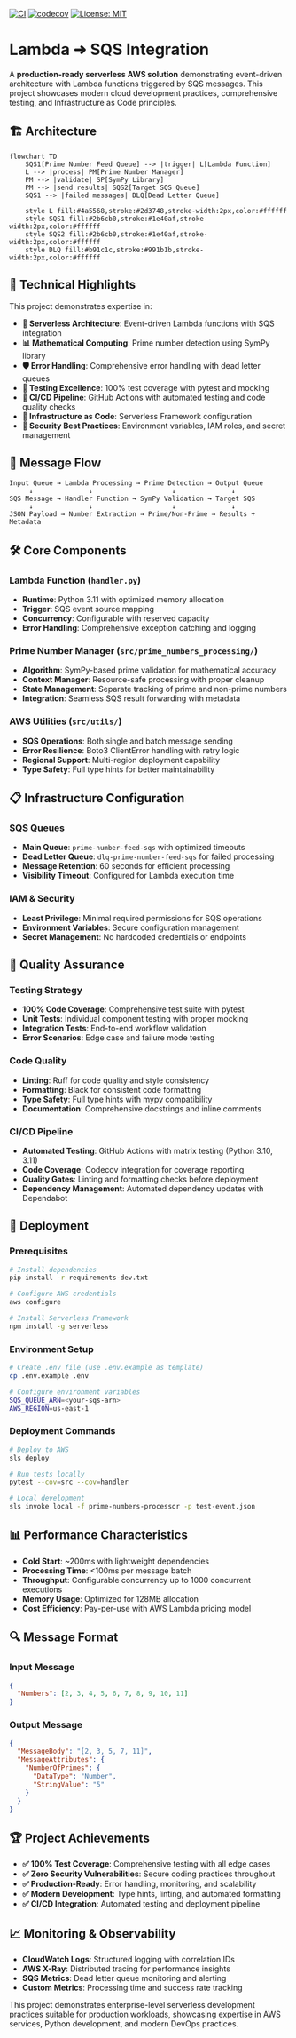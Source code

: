 [![CI](https://github.com/aluiziolira/lambda-sqs-integration/actions/workflows/ci.yml/badge.svg)](https://github.com/aluiziolira/lambda-sqs-integration/actions/workflows/ci.yml) [![codecov](https://codecov.io/gh/aluiziolira/lambda-sqs-integration/branch/main/graph/badge.svg)](https://codecov.io/gh/aluiziolira/lambda-sqs-integration) [![License: MIT](https://img.shields.io/badge/License-MIT-yellow.svg)](https://opensource.org/licenses/MIT)

# Lambda ➜ SQS Integration

A **production-ready serverless AWS solution** demonstrating event-driven architecture with Lambda functions triggered by SQS messages. This project showcases modern cloud development practices, comprehensive testing, and Infrastructure as Code principles.

## 🏗️ Architecture

```mermaid
flowchart TD
    SQS1[Prime Number Feed Queue] --> |trigger| L[Lambda Function]
    L --> |process| PM[Prime Number Manager]
    PM --> |validate| SP[SymPy Library]
    PM --> |send results| SQS2[Target SQS Queue]
    SQS1 --> |failed messages| DLQ[Dead Letter Queue]
    
    style L fill:#4a5568,stroke:#2d3748,stroke-width:2px,color:#ffffff
    style SQS1 fill:#2b6cb0,stroke:#1e40af,stroke-width:2px,color:#ffffff
    style SQS2 fill:#2b6cb0,stroke:#1e40af,stroke-width:2px,color:#ffffff
    style DLQ fill:#b91c1c,stroke:#991b1b,stroke-width:2px,color:#ffffff
```

## 🎯 Technical Highlights

This project demonstrates expertise in:

- **🔧 Serverless Architecture**: Event-driven Lambda functions with SQS integration
- **📊 Mathematical Computing**: Prime number detection using SymPy library
- **🛡️ Error Handling**: Comprehensive error handling with dead letter queues
- **🧪 Testing Excellence**: 100% test coverage with pytest and mocking
- **🚀 CI/CD Pipeline**: GitHub Actions with automated testing and code quality checks
- **📝 Infrastructure as Code**: Serverless Framework configuration
- **🔐 Security Best Practices**: Environment variables, IAM roles, and secret management

## 🔄 Message Flow

```
Input Queue → Lambda Processing → Prime Detection → Output Queue
     ↓              ↓                    ↓              ↓
SQS Message → Handler Function → SymPy Validation → Target SQS
     ↓              ↓                    ↓              ↓
JSON Payload → Number Extraction → Prime/Non-Prime → Results + Metadata
```

## 🛠️ Core Components

### Lambda Function (`handler.py`)
- **Runtime**: Python 3.11 with optimized memory allocation
- **Trigger**: SQS event source mapping
- **Concurrency**: Configurable with reserved capacity
- **Error Handling**: Comprehensive exception catching and logging

### Prime Number Manager (`src/prime_numbers_processing/`)
- **Algorithm**: SymPy-based prime validation for mathematical accuracy
- **Context Manager**: Resource-safe processing with proper cleanup
- **State Management**: Separate tracking of prime and non-prime numbers
- **Integration**: Seamless SQS result forwarding with metadata

### AWS Utilities (`src/utils/`)
- **SQS Operations**: Both single and batch message sending
- **Error Resilience**: Boto3 ClientError handling with retry logic
- **Regional Support**: Multi-region deployment capability
- **Type Safety**: Full type hints for better maintainability

## 📋 Infrastructure Configuration

### SQS Queues
- **Main Queue**: `prime-number-feed-sqs` with optimized timeouts
- **Dead Letter Queue**: `dlq-prime-number-feed-sqs` for failed processing
- **Message Retention**: 60 seconds for efficient processing
- **Visibility Timeout**: Configured for Lambda execution time

### IAM & Security
- **Least Privilege**: Minimal required permissions for SQS operations
- **Environment Variables**: Secure configuration management
- **Secret Management**: No hardcoded credentials or endpoints

## 🧪 Quality Assurance

### Testing Strategy
- **100% Code Coverage**: Comprehensive test suite with pytest
- **Unit Tests**: Individual component testing with proper mocking
- **Integration Tests**: End-to-end workflow validation
- **Error Scenarios**: Edge case and failure mode testing

### Code Quality
- **Linting**: Ruff for code quality and style consistency
- **Formatting**: Black for consistent code formatting
- **Type Safety**: Full type hints with mypy compatibility
- **Documentation**: Comprehensive docstrings and inline comments

### CI/CD Pipeline
- **Automated Testing**: GitHub Actions with matrix testing (Python 3.10, 3.11)
- **Code Coverage**: Codecov integration for coverage reporting
- **Quality Gates**: Linting and formatting checks before deployment
- **Dependency Management**: Automated dependency updates with Dependabot

## 🚀 Deployment

### Prerequisites
```bash
# Install dependencies
pip install -r requirements-dev.txt

# Configure AWS credentials
aws configure

# Install Serverless Framework
npm install -g serverless
```

### Environment Setup
```bash
# Create .env file (use .env.example as template)
cp .env.example .env

# Configure environment variables
SQS_QUEUE_ARN=<your-sqs-arn>
AWS_REGION=us-east-1
```

### Deployment Commands
```bash
# Deploy to AWS
sls deploy

# Run tests locally
pytest --cov=src --cov=handler

# Local development
sls invoke local -f prime-numbers-processor -p test-event.json
```

## 📊 Performance Characteristics

- **Cold Start**: ~200ms with lightweight dependencies
- **Processing Time**: <100ms per message batch
- **Throughput**: Configurable concurrency up to 1000 concurrent executions
- **Memory Usage**: Optimized for 128MB allocation
- **Cost Efficiency**: Pay-per-use with AWS Lambda pricing model

## 🔍 Message Format

### Input Message
```json
{
  "Numbers": [2, 3, 4, 5, 6, 7, 8, 9, 10, 11]
}
```

### Output Message
```json
{
  "MessageBody": "[2, 3, 5, 7, 11]",
  "MessageAttributes": {
    "NumberOfPrimes": {
      "DataType": "Number",
      "StringValue": "5"
    }
  }
}
```

## 🏆 Project Achievements

- **✅ 100% Test Coverage**: Comprehensive testing with all edge cases
- **✅ Zero Security Vulnerabilities**: Secure coding practices throughout
- **✅ Production-Ready**: Error handling, monitoring, and scalability
- **✅ Modern Development**: Type hints, linting, and automated formatting
- **✅ CI/CD Integration**: Automated testing and deployment pipeline

## 📈 Monitoring & Observability

- **CloudWatch Logs**: Structured logging with correlation IDs
- **AWS X-Ray**: Distributed tracing for performance insights
- **SQS Metrics**: Dead letter queue monitoring and alerting
- **Custom Metrics**: Processing time and success rate tracking

This project demonstrates enterprise-level serverless development practices suitable for production workloads, showcasing expertise in AWS services, Python development, and modern DevOps practices.